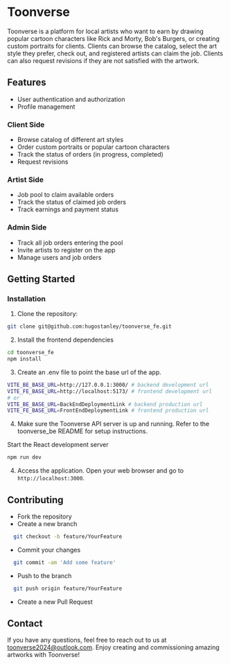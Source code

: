 # Toonverse

Toonverse is a platform for local artists who want to earn by drawing popular cartoon characters like Rick and Morty, Bob's Burgers, or creating custom portraits for clients. Clients can browse the catalog, select the art style they prefer, check out, and registered artists can claim the job. Clients can also request revisions if they are not satisfied with the artwork.

## Features

- User authentication and authorization
- Profile management

### Client Side

- Browse catalog of different art styles
- Order custom portraits or popular cartoon characters
- Track the status of orders (in progress, completed)
- Request revisions

### Artist Side

- Job pool to claim available orders
- Track the status of claimed job orders
- Track earnings and payment status

### Admin Side

- Track all job orders entering the pool
- Invite artists to register on the app
- Manage users and job orders

## Getting Started

### Installation

1. Clone the repository:

```bash
git clone git@github.com:hugostanley/toonverse_fe.git
```

2. Install the frontend dependencies

```bash
cd toonverse_fe
npm install
```

3. Create an .env file to point the base url of the app.

```bash
VITE_BE_BASE_URL=http://127.0.0.1:3000/ # backend development url
VITE_FE_BASE_URL=http://localhost:5173/ # frontend development url
# or
VITE_BE_BASE_URL=BackEndDeploymentLink # backend production url
VITE_FE_BASE_URL=FrontEndDeploymentLink # frontend production url
```

4. Make sure the Toonverse API server is up and running. Refer to the toonverse_be README for setup instructions.

Start the React development server

```bash
npm run dev
```

4. Access the application. Open your web browser and go to `http://localhost:3000`.

## Contributing

- Fork the repository
- Create a new branch

```bash
  git checkout -b feature/YourFeature
```

- Commit your changes

```bash
  git commit -am 'Add some feature'
```

- Push to the branch

```bash
  git push origin feature/YourFeature
```

- Create a new Pull Request

## Contact

If you have any questions, feel free to reach out to us at toonverse2024@outlook.com. Enjoy creating and commissioning amazing artworks with Toonverse!
